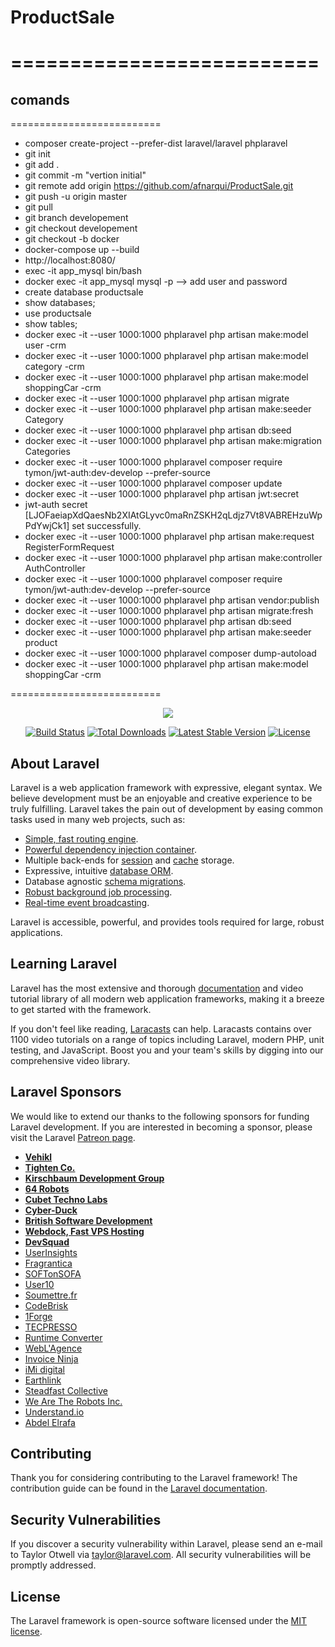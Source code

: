 # ProductSale
==========================
==========================

## comands
==========================
* composer create-project --prefer-dist laravel/laravel phplaravel
* git init 
* git add .
* git commit -m "vertion initial"
* git remote add origin https://github.com/afnarqui/ProductSale.git
* git push -u origin master
* git pull
* git branch developement
* git checkout developement
* git checkout -b docker
* docker-compose up --build
* http://localhost:8080/
* exec -it app_mysql bin/bash
* docker exec -it app_mysql mysql -p --> add user and password
* create database productsale
* show databases;
* use productsale
* show tables;
* docker exec -it --user 1000:1000 phplaravel php artisan make:model user -crm
* docker exec -it --user 1000:1000 phplaravel php artisan make:model category -crm
* docker exec -it --user 1000:1000 phplaravel php artisan make:model shoppingCar -crm
* docker exec -it --user 1000:1000 phplaravel php artisan migrate
* docker exec -it --user 1000:1000 phplaravel php artisan  make:seeder Category
* docker exec -it --user 1000:1000 phplaravel php artisan db:seed
* docker exec -it --user 1000:1000 phplaravel php artisan make:migration Categories
* docker exec -it --user 1000:1000 phplaravel composer require tymon/jwt-auth:dev-develop --prefer-source
* docker exec -it --user 1000:1000 phplaravel composer update
* docker exec -it --user 1000:1000 phplaravel php artisan jwt:secret
* jwt-auth secret [LJOFaeiapXdQaesNb2XIAtGLyvc0maRnZSKH2qLdjz7Vt8VABREHzuWpPdYwjCk1] set successfully.
* docker exec -it --user 1000:1000 phplaravel php artisan make:request RegisterFormRequest
* docker exec -it --user 1000:1000 phplaravel php artisan make:controller AuthController
* docker exec -it --user 1000:1000 phplaravel composer require tymon/jwt-auth:dev-develop --prefer-source
* docker exec -it --user 1000:1000 phplaravel php artisan vendor:publish 
* docker exec -it --user 1000:1000 phplaravel php artisan migrate:fresh
* docker exec -it --user 1000:1000 phplaravel php artisan db:seed
* docker exec -it --user 1000:1000 phplaravel php artisan  make:seeder product
* docker exec -it --user 1000:1000 phplaravel composer dump-autoload
* docker exec -it --user 1000:1000 phplaravel php artisan make:model shoppingCar -crm

==========================

<p align="center"><img src="https://laravel.com/assets/img/components/logo-laravel.svg"></p>

<p align="center">
<a href="https://travis-ci.org/laravel/framework"><img src="https://travis-ci.org/laravel/framework.svg" alt="Build Status"></a>
<a href="https://packagist.org/packages/laravel/framework"><img src="https://poser.pugx.org/laravel/framework/d/total.svg" alt="Total Downloads"></a>
<a href="https://packagist.org/packages/laravel/framework"><img src="https://poser.pugx.org/laravel/framework/v/stable.svg" alt="Latest Stable Version"></a>
<a href="https://packagist.org/packages/laravel/framework"><img src="https://poser.pugx.org/laravel/framework/license.svg" alt="License"></a>
</p>

## About Laravel

Laravel is a web application framework with expressive, elegant syntax. We believe development must be an enjoyable and creative experience to be truly fulfilling. Laravel takes the pain out of development by easing common tasks used in many web projects, such as:

- [Simple, fast routing engine](https://laravel.com/docs/routing).
- [Powerful dependency injection container](https://laravel.com/docs/container).
- Multiple back-ends for [session](https://laravel.com/docs/session) and [cache](https://laravel.com/docs/cache) storage.
- Expressive, intuitive [database ORM](https://laravel.com/docs/eloquent).
- Database agnostic [schema migrations](https://laravel.com/docs/migrations).
- [Robust background job processing](https://laravel.com/docs/queues).
- [Real-time event broadcasting](https://laravel.com/docs/broadcasting).

Laravel is accessible, powerful, and provides tools required for large, robust applications.

## Learning Laravel

Laravel has the most extensive and thorough [documentation](https://laravel.com/docs) and video tutorial library of all modern web application frameworks, making it a breeze to get started with the framework.

If you don't feel like reading, [Laracasts](https://laracasts.com) can help. Laracasts contains over 1100 video tutorials on a range of topics including Laravel, modern PHP, unit testing, and JavaScript. Boost you and your team's skills by digging into our comprehensive video library.

## Laravel Sponsors

We would like to extend our thanks to the following sponsors for funding Laravel development. If you are interested in becoming a sponsor, please visit the Laravel [Patreon page](https://patreon.com/taylorotwell).

- **[Vehikl](https://vehikl.com/)**
- **[Tighten Co.](https://tighten.co)**
- **[Kirschbaum Development Group](https://kirschbaumdevelopment.com)**
- **[64 Robots](https://64robots.com)**
- **[Cubet Techno Labs](https://cubettech.com)**
- **[Cyber-Duck](https://cyber-duck.co.uk)**
- **[British Software Development](https://www.britishsoftware.co)**
- **[Webdock, Fast VPS Hosting](https://www.webdock.io/en)**
- **[DevSquad](https://devsquad.com)**
- [UserInsights](https://userinsights.com)
- [Fragrantica](https://www.fragrantica.com)
- [SOFTonSOFA](https://softonsofa.com/)
- [User10](https://user10.com)
- [Soumettre.fr](https://soumettre.fr/)
- [CodeBrisk](https://codebrisk.com)
- [1Forge](https://1forge.com)
- [TECPRESSO](https://tecpresso.co.jp/)
- [Runtime Converter](http://runtimeconverter.com/)
- [WebL'Agence](https://weblagence.com/)
- [Invoice Ninja](https://www.invoiceninja.com)
- [iMi digital](https://www.imi-digital.de/)
- [Earthlink](https://www.earthlink.ro/)
- [Steadfast Collective](https://steadfastcollective.com/)
- [We Are The Robots Inc.](https://watr.mx/)
- [Understand.io](https://www.understand.io/)
- [Abdel Elrafa](https://abdelelrafa.com)

## Contributing

Thank you for considering contributing to the Laravel framework! The contribution guide can be found in the [Laravel documentation](https://laravel.com/docs/contributions).

## Security Vulnerabilities

If you discover a security vulnerability within Laravel, please send an e-mail to Taylor Otwell via [taylor@laravel.com](mailto:taylor@laravel.com). All security vulnerabilities will be promptly addressed.

## License

The Laravel framework is open-source software licensed under the [MIT license](https://opensource.org/licenses/MIT).
